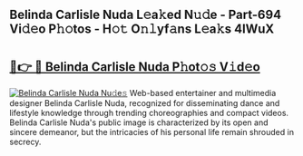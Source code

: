 ## Belinda Carlisle Nuda L𝚎a𝚔ed N𝚞𝚍e - Part-694 Vi𝚍𝚎o P𝚑𝚘tos - H𝚘𝚝 O𝚗𝚕yf𝚊ns L𝚎a𝚔s 4lWuX

# <h2><a href="http://kf3lpkh.oniu.top/?m=Belinda+Carlisle+Nuda">🔗👉 🔴 Belinda Carlisle Nuda P𝚑ot𝚘𝚜 V𝚒d𝚎o</a></h2>

[![Belinda Carlisle Nuda Nu𝚍e𝚜](https://i.imgur.com/0qMVB7G.gif)](http://kf3lpkh.oniu.top/?m=Belinda+Carlisle+Nuda)
Web-based entertainer and multimedia designer Belinda Carlisle Nuda, recognized for disseminating dance and lifestyle knowledge through trending choreographies and compact videos. Belinda Carlisle Nuda's public image is characterized by its open and sincere demeanor, but the intricacies of his personal life remain shrouded in secrecy.  
